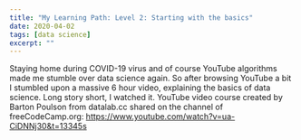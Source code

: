 ```yaml
---
title: "My Learning Path: Level 2: Starting with the basics"
date: 2020-04-02
tags: [data science]
excerpt: ""
---
```


Staying home during COVID-19 virus and of course YouTube algorithms made me stumble over data science again. So after browsing YouTube a bit I stumbled upon a massive 6 hour video, explaining the basics of data science. Long story short, I watched it.
YouTube video course created by Barton Poulson from datalab.cc shared on the channel of freeCodeCamp.org:
https://www.youtube.com/watch?v=ua-CiDNNj30&t=13345s
